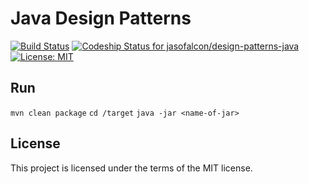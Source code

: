 
# Java Design Patterns

[![Build Status](http://circleci-badges-max.herokuapp.com/img/jasofalcon/design-patterns-java/master?token=9fa69ea8c62aab9c5c5d6f51447485e0c681fac7)](https://circleci.com/gh/jasofalcon/design-patterns-java/tree/master)
[ ![Codeship Status for jasofalcon/design-patterns-java](https://app.codeship.com/projects/eedad430-add5-0135-7c42-1ab1a35cdadc/status?branch=master)](https://app.codeship.com/projects/257303)
[![License: MIT](https://img.shields.io/badge/License-MIT-blue.svg)](https://opensource.org/licenses/MIT)


## Run
`mvn clean package`
`cd /target`
`java -jar <name-of-jar>`


## License
This project is licensed under the terms of the MIT license.


